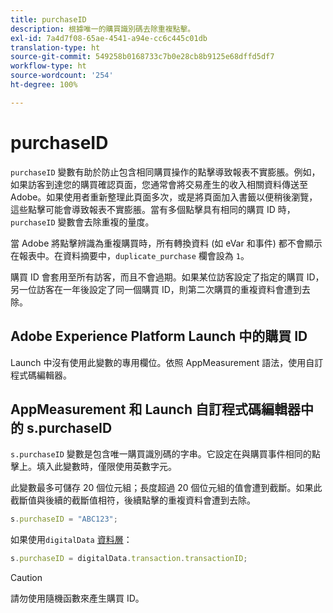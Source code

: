 ```yaml
---
title: purchaseID
description: 根據唯一的購買識別碼去除重複點擊。
exl-id: 7a4d7f08-65ae-4541-a94e-cc6c445c01db
translation-type: ht
source-git-commit: 549258b0168733c7b0e28cb8b9125e68dffd5df7
workflow-type: ht
source-wordcount: '254'
ht-degree: 100%

---
```


# purchaseID

`purchaseID` 變數有助於防止包含相同購買操作的點擊導致報表不實膨脹。例如，如果訪客到達您的購買確認頁面，您通常會將交易產生的收入相關資料傳送至 Adobe。如果使用者重新整理此頁面多次，或是將頁面加入書籤以便稍後瀏覽，這些點擊可能會導致報表不實膨脹。當有多個點擊具有相同的購買 ID 時，`purchaseID` 變數會去除重複的量度。

當 Adobe 將點擊辨識為重複購買時，所有轉換資料 (如 eVar 和事件) 都不會顯示在報表中。在資料摘要中，`duplicate_purchase` 欄會設為 `1`。

購買 ID 會套用至所有訪客，而且不會過期。如果某位訪客設定了指定的購買 ID，另一位訪客在一年後設定了同一個購買 ID，則第二次購買的重複資料會遭到去除。

## Adobe Experience Platform Launch 中的購買 ID

Launch 中沒有使用此變數的專用欄位。依照 AppMeasurement 語法，使用自訂程式碼編輯器。

## AppMeasurement 和 Launch 自訂程式碼編輯器中的 s.purchaseID

`s.purchaseID` 變數是包含唯一購買識別碼的字串。它設定在與購買事件相同的點擊上。填入此變數時，僅限使用英數字元。

此變數最多可儲存 20 個位元組；長度超過 20 個位元組的值會遭到截斷。如果此截斷值與後續的截斷值相符，後續點擊的重複資料會遭到去除。

```js
s.purchaseID = "ABC123";
```

如果使用`digitalData` [資料層](../../prepare/data-layer.md)：

```js
s.purchaseID = digitalData.transaction.transactionID;
```

>[!CAUTION]
>
>請勿使用隨機函數來產生購買 ID。
